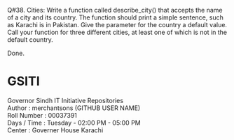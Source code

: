 Q#38. Cities: Write a function called describe_city() that accepts the name of a city and its country.
      The function should print a simple sentence, such as Karachi is in Pakistan. Give the parameter 
      for the country a default value. Call your function for three different cities, at least one of
      which is not in the default country.



Done.


# GSITI
Governor Sindh IT Initiative Repositories <br>
Author       : merchantsons (GITHUB USER NAME) <br>
Roll Number  : 00037391 <br>
Days / Time  : Tuesday - 02:00 PM - 05:00 PM <br>
Center       : Governer House Karachi <br>


